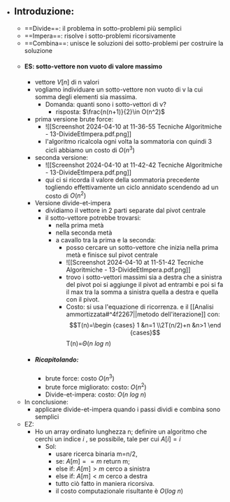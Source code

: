- ## Introduzione:
	- ==Divide==: il problema in sotto-problemi più semplici
	- ==Impera==: risolve i sotto-problemi ricorsivamente 
	- ==Combina==: unisce le soluzioni dei sotto-problemi per costruire la soluzione 
	- #### ES: sotto-vettore non vuoto di valore massimo
		- vettore $V[n]$ di n valori 
		- vogliamo individuare un sotto-vettore non vuoto di v la cui somma degli elementi sia massima.
			- Domanda: quanti sono i sotto-vettori  di v?
				- risposta: $\frac{n(n+1)}{2}\in O(n^2)$  
		- prima versione brute force:
			- ![[Screenshot 2024-04-10 at 11-36-55 Tecniche Algoritmiche - 13-DivideEtImpera.pdf.png]]
			-  l'algoritmo ricalcola ogni volta la sommatoria con quindi 3 cicli abbiamo un costo di $O(n^3)$
		- seconda versione:
			- ![[Screenshot 2024-04-10 at 11-42-42 Tecniche Algoritmiche - 13-DivideEtImpera.pdf.png]]
			- qui ci si ricorda il valore della sommatoria precedente togliendo effettivamente un ciclo annidato scendendo ad un costo di $O(n^2)$
		- Versione divide-et-impera
			- dividiamo il vettore in 2 parti separate dal pivot centrale
			- il sotto-vettore potrebbe trovarsi:
				- nella prima metà
				- nella seconda metà
				- a cavallo tra la prima e la seconda:
					- posso cercare un sotto-vettore che inizia nella prima metà e finisce sul pivot centrale 
					- ![[Screenshot 2024-04-10 at 11-51-42 Tecniche Algoritmiche - 13-DivideEtImpera.pdf.png]]
					- trovo i sotto-vettori massimi sia a destra che a sinistra del pivot poi si aggiunge il pivot ad entrambi e poi si fa il max tra la somma a sinistra quella a destra e quella con il pivot.
					- Costo: si usa l'equazione di ricorrenza. e il [[Analisi ammortizzata#^4f2267||metodo dell'iterazione]] con:  $$T(n)=\begin {cases} 1 &n=1 \\2T(n/2)+n  &n>1 \end {cases}$$    T(n)=$\Theta(n\ log\ n)$ 
		- ##### Ricapitolando:
			- brute force: costo $O(n^3)$
			- brute force migliorato: costo: $O(n^2)$
			- Divide-et-impera: costo: $O(n\ log\ n)$
	- In conclusione: 
		- applicare divide-et-impera quando i passi dividi e combina sono semplici 
	- EZ:
		- Ho un array ordinato lunghezza n; definire un algoritmo che cerchi un indice _i_ , se possibile, tale per cui $A[i]=i$ 
			- Sol: 
				- usare ricerca binaria m=n/2, 
				- se: $A[m]==m$ return m; 
				- else if: $A[m]>m$ cerco a sinistra 
				- else if: $A[m]<m$ cerco a destra 
				- tutto ciò fatto in maniera ricorsiva.
				- il costo computazionale risultante è $O(log\ n)$ 